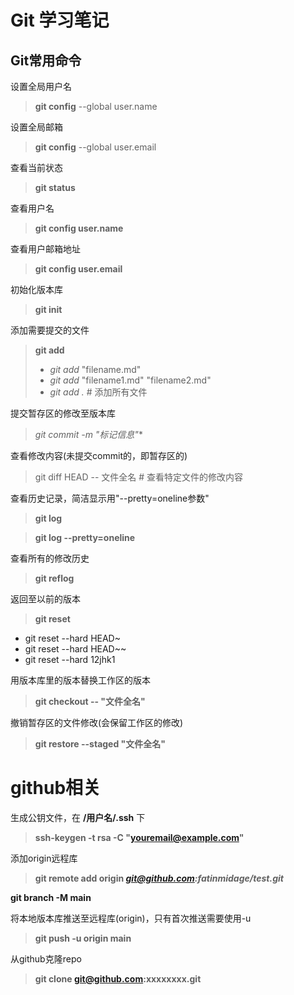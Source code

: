 # Git 学习笔记
## Git常用命令
设置全局用户名

> **git config** --global user.name

设置全局邮箱

> **git config** --global user.email

查看当前状态

> **git status**

查看用户名

> **git config user.name**

查看用户邮箱地址

> **git config user.email**

初始化版本库
> **git init**

添加需要提交的文件
> **git add**
> - *git add* "filename.md"
> - *git add* "filename1.md" "filename2.md"
> - *git add .* # 添加所有文件

提交暂存区的修改至版本库

> *git commit -m "标记信息"**

查看修改内容(未提交commit的，即暂存区的)

>git diff HEAD -- 文件全名 # 查看特定文件的修改内容

查看历史记录，简洁显示用"--pretty=oneline参数"
> **git log**

> **git log --pretty=oneline**

查看所有的修改历史
> **git reflog**

 返回至以前的版本

> **git reset**
- git reset --hard HEAD~
- git reset --hard HEAD~~
- git reset --hard 12jhk1

用版本库里的版本替换工作区的版本
> **git checkout -- "文件全名"**

撤销暂存区的文件修改(会保留工作区的修改)

> **git restore --staged "文件全名"**

# github相关

生成公钥文件，在 **/用户名/.ssh** 下
> **ssh-keygen -t rsa -C "youremail@example.com"**

添加origin远程库
> **git remote add origin *git@github.com:fatinmidage/test.git***


**git branch -M main**

将本地版本库推送至远程库(origin)，只有首次推送需要使用-u
>**git push -u origin main**

从github克隆repo
> **git clone git@github.com:xxxxxxxx.git**
